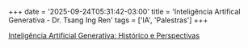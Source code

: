 +++
date = '2025-09-24T05:31:42-03:00'
title = 'Inteligência Artifical Generativa  - Dr. Tsang Ing Ren'
tags = ['IA', 'Palestras']
+++

[Inteligência Artificial Generativa: Histórico e Perspectivas](/inteligencia-artificial-generativa)
